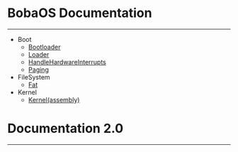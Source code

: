 # BobaOS Documentation
---
- Boot
    - [Bootloader](boot/Boot.md)
    - [Loader](boot/Loader.md)
    - [HandleHardwareInterrupts](boot/HardwareInterrupts.md)
    - [Paging](paging.md)
- FileSystem
    - [Fat](fs/Fat.md)
- Kernel
    - [Kernel(assembly)](kernel/kernel.asm.md)
# Documentation 2.0
---
